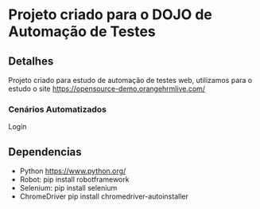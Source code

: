 # Projeto criado para o DOJO de Automação de Testes

## Detalhes
Projeto criado para estudo de automação de testes web, utilizamos para o estudo o site https://opensource-demo.orangehrmlive.com/


### Cenários Automatizados
Login



## Dependencias
- Python https://www.python.org/​
- Robot: pip install robotframework​
- Selenium: pip install selenium​
- ChromeDriver pip install chromedriver-autoinstaller
